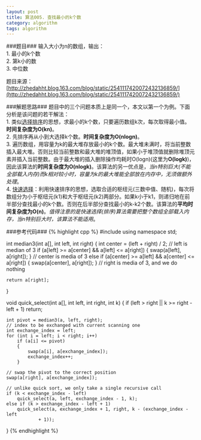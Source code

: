 ```yaml
---
layout: post
title: 算法005. 查找最小的k个数
category: algorithm
tags: algorithm
---
```


###题目###
输入大小为n的数组，输出：  
1\. 最小的k个数  
2\. 第k小的数  
3\. 中位数

题目来源：[http://zhedahht.blog.163.com/blog/static/2541117420072432136859/](http://zhedahht.blog.163.com/blog/static/2541117420072432136859/)

###解题思路###
题目中的三个问题本质上是同一个，本文以第一个为例。下面分析是该问题的若干解法：  
1\. 类似[选择排序](http://en.wikipedia.org/wiki/Selection_sort)的思想，求最小的k个数，只要遍历数组k次，每次取得最小值。**时间复杂度为O(kn)**。  
2\. 先排序再从小到大选择k个数。**时间复杂度为O(nlogn)**。  
3\. 遍历数组，用容量为k的最大堆存放最小的k个数。最大堆未满时，将当前整数插入最大堆。否则比较当前整数和最大堆的堆顶值，如果小于堆顶值就删除堆顶元素并插入当前整数。由于最大堆的插入删除操作均耗时O(logn)(这里为**O(logk)**)，因此该算法的**时间复杂度为O(nlogk)**。该算法的另一优点是，*当n特别巨大(不能全部载入内存)而k相对较小时，容量为k的最大堆能全部放在内存中，无须做额外处理*。  
4\. [快速选择](http://en.wikipedia.org/wiki/Selection_algorithm)：利用快速排序的思想，选取合适的枢纽元(三数中值、随机)，每次将数组分为小于枢纽元(k1)和大于枢纽元(k2)两部分。如果k小于k1，则递归地在前半部分查找最小的k个数。否则在后半部分查找最小的k-k2个数。该算法的**平均时间复杂度为O(n)**。*值得注意的是快速选择(排序)算法需要把整个数组全部载入内存，当n特别巨大时，该算法不能适用*。

###参考代码###
{% highlight cpp %}
#include <algorithm>
using namespace std;

int median3(int a[], int left, int right)
{
	int center = (left + right) / 2;
	// left is median of 3
	if (a[left] >= a[center] && a[left] <= a[right])
	{
		swap(a[left], a[right]);
	}
	// center is media of 3
	else if (a[center] >= a[left] && a[center] <= a[right])
	{
		swap(a[center], a[right]);
	}
	// right is media of 3, and we do nothing

	return a[right];
}

void quick_select(int a[], int left, int right, int k)
{
	if (left > right || k >= right - left + 1)
		return;

	int pivot = median3(a, left, right);
	// index to be exchanged with current scanning one
	int exchange_index = left;
	for (int i = left; i < right; i++)
		if (a[i] <= pivot)
		{
			swap(a[i], a[exchange_index]);
			exchange_index++;
		}

	// swap the pivot to the correct position
	swap(a[right], a[exchange_index]);

	// unlike quick sort, we only take a single recursive call
	if (k < exchange_index - left)
		quick_select(a, left, exchange_index - 1, k);
	else if (k > exchange_index - left + 1)
		quick_select(a, exchange_index + 1, right, k - (exchange_index - left
				+ 1));
}
{% endhighlight %}
